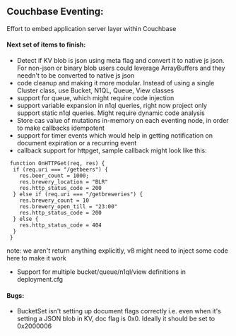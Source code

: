 ## Couchbase Eventing:

Effort to embed application server layer within Couchbase


#### Next set of items to finish:

* Detect if KV blob is json using meta flag and convert it to native js json.
  For non-json or binary blob users could leverage ArrayBuffers and they
  needn't to be converted to native js json
* code cleanup and making it more modular. Instead of using a single
  Cluster class, use Bucket, N1QL, Queue, View classes
* support for queue, which might require code injection
* support variable expansion in n1ql queries, right now project only
  support static n1ql queries. Might require dynamic code analysis
* Store cas value of mutations in-memory on each eventing node,
  in order to make callbacks idempotent
* support for timer events which would help in getting notification on
  document expiration or a recurring event
* callback support for httpget, sample callback might look like this:

```
 function OnHTTPGet(req, res) {
  if (req.uri === "/getbeers") {
    res.beer_count = 1000;
    res.brewery_location = "BLR"
    res.http_status_code = 200
  } else if (req.uri === "/getbreweries") {
    res.brewery_count = 10
    res.brewery_open_till = "23:00"
    res.http_status_code = 200
  } else {
    res.http_status_code = 404
  }
 }
```
note: we aren't return anything explicitly, v8 might need to inject some code
     here to make it work

* Support for multiple bucket/queue/n1ql/view definitions in deployment.cfg


#### Bugs:

* BucketSet isn't setting up document flags correctly i.e. even when it's setting a
  JSON blob in KV, doc flag is 0x0. Ideally it should be set to 0x2000006


